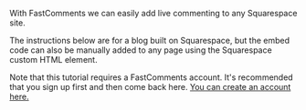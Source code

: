 With FastComments we can easily add live commenting to any Squarespace site.

The instructions below are for a blog built on Squarespace, but the embed code can also be manually added to any page using the Squarespace custom HTML element.

Note that this tutorial requires a FastComments account. It's recommended that you sign up first and then come back here. [You can create an account here.](https://fastcomments.com/auth/tenant-signup?packageId=flex)
